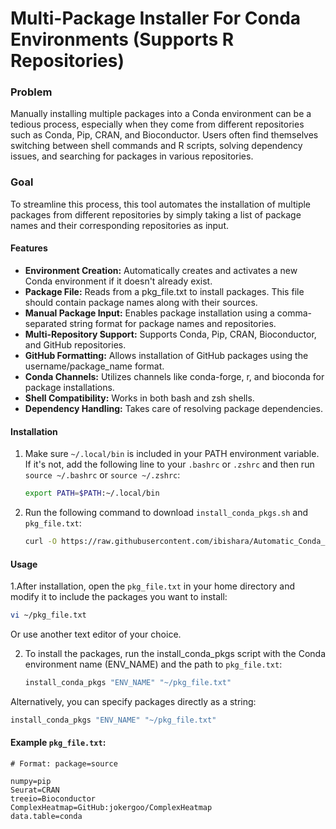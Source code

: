 # Multi-Package Installer For Conda Environments (Supports R Repositories)

### Problem
Manually installing multiple packages into a Conda environment can be a tedious process, especially when they come from different repositories such as Conda, Pip, CRAN, and Bioconductor. Users often find themselves switching between shell commands and R scripts, solving dependency issues, and searching for packages in various repositories.

### Goal
To streamline this process, this tool automates the installation of multiple packages from different repositories by simply taking a list of package names and their corresponding repositories as input.

#### Features
- **Environment Creation:** Automatically creates and activates a new Conda environment if it doesn't already exist.
- **Package File:** Reads from a pkg_file.txt to install packages. This file should contain package names along with their sources.
- **Manual Package Input:** Enables package installation using a comma-separated string format for package names and repositories.
- **Multi-Repository Support:** Supports Conda, Pip, CRAN, Bioconductor, and GitHub repositories.
- **GitHub Formatting:** Allows installation of GitHub packages using the username/package_name format.
- **Conda Channels:** Utilizes channels like conda-forge, r, and bioconda for package installations.
- **Shell Compatibility:** Works in both bash and zsh shells.
- **Dependency Handling:** Takes care of resolving package dependencies.


#### Installation
1. Make sure `~/.local/bin` is included in your PATH environment variable. If it's not, add the following line to your `.bashrc` or `.zshrc` and then run `source ~/.bashrc` or `source ~/.zshrc`:
   ```bash
   export PATH=$PATH:~/.local/bin
   ```
2. Run the following command to download `install_conda_pkgs.sh` and `pkg_file.txt`:
   ```bash
   curl -O https://raw.githubusercontent.com/ibishara/Automatic_Conda_Packages_Installer/main/install_conda_pkgs.sh && curl -O https://raw.githubusercontent.com/ibishara/Automatic_Conda_Packages_Installer/main/pkg_file.txt &&       chmod +x install_conda_pkgs.sh && mv install_conda_pkgs.sh ~/.local/bin/ && mv pkg_file.txt ~/
   ```

#### Usage
1.After installation, open the `pkg_file.txt` in your home directory and modify it to include the packages you want to install:
   ```bash
   vi ~/pkg_file.txt
   ```
Or use another text editor of your choice.

2. To install the packages, run the install_conda_pkgs script with the Conda environment name (ENV_NAME) and the path to `pkg_file.txt`:
   ```bash
   install_conda_pkgs "ENV_NAME" "~/pkg_file.txt"
   ```
Alternatively, you can specify packages directly as a string:
   ```bash
   install_conda_pkgs "ENV_NAME" "~/pkg_file.txt"
   ```
#### Example `pkg_file.txt`: 
   ```
   # Format: package=source
   
   numpy=pip
   Seurat=CRAN
   treeio=Bioconductor
   ComplexHeatmap=GitHub:jokergoo/ComplexHeatmap
   data.table=conda

   ```


